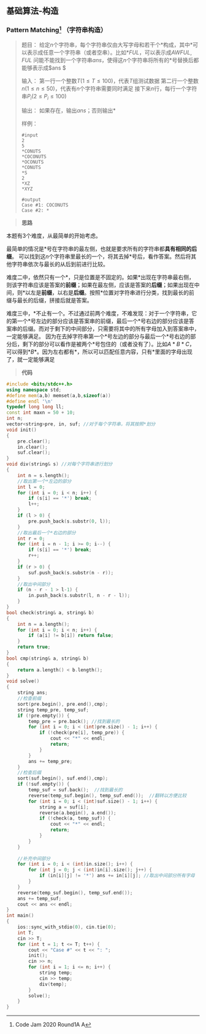 ## 基础算法-构造

### Pattern Matching[^1] （字符串构造）

> 题目：
> 给定$n$个字符串，每个字符串仅由大写字母和若干个$*$构成，其中$*$可以表示成任意一个字符串（或者空串）。比如$*FUL$，可以表示成$AWFUL,FUL$
> 问能不能找到一个字符串$ans$，使得这$n$个字符串将所有的$*$号替换后都能够表示成$ans $
>
> 输入：
> 第一行一个整数$T(1\le T\le 100)$，代表$T$组测试数据
> 第二行一个整数$n(1\le n \le 50)$，代表有$n$个字符串需要同时满足
> 接下来$n$行，每行一个字符串$P_i(2\le P_i\le 100)$
>
> 输出：
> 如果存在，输出$ans$；否则输出$*$
>
> 样例：
>
> ```
> #input
> 2
> 5
> *CONUTS
> *COCONUTS
> *OCONUTS
> *CONUTS
> *S
> 2
> *XZ
> *XYZ
> 
> #output
> Case #1: COCONUTS
> Case #2: *
> ```

> **思路**

本题有3个难度，从最简单的开始考虑。

最简单的情况是$*$号在字符串的最左侧，也就是要求所有的字符串都**具有相同的后缀**。
可以找到这$n$个字符串里最长的一个，将其去掉$*$号后，看作答案。然后将其他字符串依次与最长的从后到前进行比较。

难度二中，依然只有一个$*$，只是位置是不固定的。如果$*$出现在字符串最右侧，则该字符串应该是答案的**前缀**；如果在最左侧，应该是答案的**后缀**；如果出现在中间，则$*$以左是**前缀**，以右是**后缀**。按照$*$位置对字符串进行分类，找到最长的前缀与最长的后缀，拼接后就是答案。

难度三中，$*$不止有一个。不过通过前两个难度，不难发现：对于一个字符串，它的第一个$*$号左边的部分应该是答案串的前缀，最后一个$*$号右边的部分应该是答案串的后缀。而对于剩下的中间部分，只需要将其中的所有字母加入到答案串中，一定能够满足。
因为在去掉字符串第一个$*$号左边的部分与最后一个$*$号右边的部分后，剩下的部分可以看作是被两个$*$号包住的（或者没有了）。比如$A*B*C$，可以得到$*B*$。因为左右都有$*$，所以可以匹配任意内容，只有$*$里面的字母出现了，就一定能够满足

> **代码**

```c++
#include <bits/stdc++.h>
using namespace std;
#define mem(a,b) memset(a,b,sizeof(a))
#define endl '\n'
typedef long long ll;
const int maxn = 50 + 10;
int n;
vector<string>pre, in, suf; //对于每个字符串，将其按照*划分
void init()
{
	pre.clear();
	in.clear();
	suf.clear();
}
void div(string& s) //对每个字符串进行划分
{
	int n = s.length();
	//取出第一个*左边的部分
	int l = 0;
	for (int i = 0; i < n; i++) {
		if (s[i] == '*') break;
		l++;
	}
	if (l > 0) {
		pre.push_back(s.substr(0, l));
	}
	//取出最后一个*右边的部分
	int r = 0;
	for (int i = n - 1; i >= 0; i--) {
		if (s[i] == '*') break;
		r++;
	}
	if (r > 0) {
		suf.push_back(s.substr(n - r));
	}
	//取出中间部分
	if (n - r - 1 > l-1) {
		in.push_back(s.substr(l, n - r - l));
	}
}
bool check(string& a, string& b)
{
	int n = a.length();
	for (int i = 0; i < n; i++) {
		if (a[i] != b[i]) return false;
	}
	return true;
}
bool cmp(string& a, string& b)
{
	return a.length() < b.length();
}
void solve()
{
	string ans;
	//检查前缀
	sort(pre.begin(), pre.end(),cmp);
	string temp_pre, temp_suf;
	if (!pre.empty()) {
		temp_pre = pre.back(); //找到最长的
		for (int i = 0; i < (int)pre.size() - 1; i++) {
			if (!check(pre[i], temp_pre)) {
				cout << "*" << endl;
				return;
			}
		}
		ans += temp_pre;
	}
	//检查后缀
	sort(suf.begin(), suf.end(),cmp);
	if (!suf.empty()) {
		temp_suf = suf.back();	//找到最长的
		reverse(temp_suf.begin(), temp_suf.end());	//翻转以方便比较
		for (int i = 0; i < (int)suf.size() - 1; i++) {
			string a = suf[i];
			reverse(a.begin(), a.end());
			if (!check(a, temp_suf)) {
				cout << "*" << endl;
				return;
			}
		}
	}
	
	//补充中间部分
	for (int i = 0; i < (int)in.size(); i++) {
		for (int j = 0; j < (int)in[i].size(); j++) {
			if (in[i][j] != '*') ans += in[i][j]; //取出中间部分所有字母
		}
	}
	reverse(temp_suf.begin(), temp_suf.end());
	ans += temp_suf;
	cout << ans << endl;
}
int main()
{
	ios::sync_with_stdio(0), cin.tie(0);
	int T;
	cin >> T;
	for (int t = 1; t <= T; t++) {
		cout << "Case #" << t << ": ";
		init();
		cin >> n;
		for (int i = 1; i <= n; i++) {
			string temp;
			cin >> temp;
			div(temp);
		}
		solve();
	}
}
```

[^1]:Code Jam 2020 Round1A A

